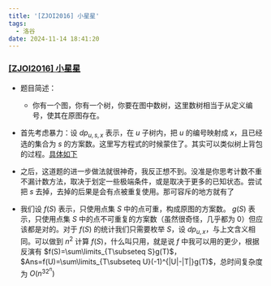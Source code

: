 ```yaml
---
title: '[ZJOI2016] 小星星'
tags:
  - 洛谷
date: 2024-11-14 18:41:20
---
```

### [[ZJOI2016] 小星星](https://www.luogu.com.cn/problem/P3349)

- 题目简述：
  - 你有一个图，你有一个树，你要在图中数树，这里数树相当于从定义编号，使其在原图存在。

- 首先考虑暴力：设 $dp_{u,s,x}$ 表示，在 $u$ 子树内，把 $u$ 的编号映射成 $x$，且已经选的集合为 $s$ 的方案数。这里写方程式的时候蒙住了。其实可以类似树上背包的过程。[具体如下](https://loj.ac/s/2177953)
- 之后，这道题的进一步做法就很神奇，我反正想不到。没准是你思考计数不重不漏计数方法，取决于划定一些极端条件，或是取决于更多的已知状态。尝试把 $s$ 去掉，去掉的后果是会有点被重复使用。那可容斥的地方就有了
- 我们设 $f(S)$ 表示，只使用点集 $S$ 中的点可重，构成原图的方案数。 $g(S)$ 表示，只使用点集 $S$ 中的点不可重复的方案数（虽然很奇怪，几乎都为 $0$）但应该都是对的。对于 $f(S)$ 的统计我们只需要枚举 $S$，设 $dp_{u,x}$，与上文含义相同。可以做到 $n^2$ 计算 $f(S)$，什么叫只用，就是说 $f$ 中我可以用的更少，根据反演有 $f(S)=\sum\limits_{T\subseteq S}g(T)$， $Ans=f(U)=\sum\limits_{T\subseteq U}(-1)^{|U|-|T|}g(T)$，总时间复杂度为 $O(n^32^n)$